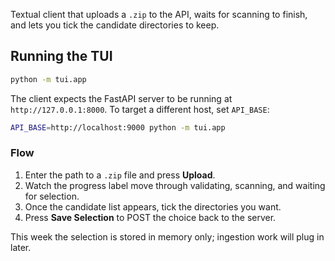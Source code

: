 Textual client that uploads a `.zip` to the API, waits for scanning to finish, and lets you tick the candidate directories to keep.

## Running the TUI

```bash
python -m tui.app
```

The client expects the FastAPI server to be running at `http://127.0.0.1:8000`. To target a different host, set `API_BASE`:

```bash
API_BASE=http://localhost:9000 python -m tui.app
```

### Flow

1. Enter the path to a `.zip` file and press **Upload**.
2. Watch the progress label move through validating, scanning, and waiting for selection.
3. Once the candidate list appears, tick the directories you want.
4. Press **Save Selection** to POST the choice back to the server.

This week the selection is stored in memory only; ingestion work will plug in later.
